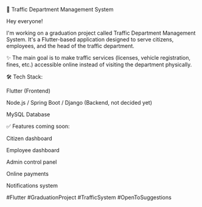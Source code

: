 🚦 Traffic Department Management System

Hey everyone!

I'm working on a graduation project called Traffic Department Management System. It's a Flutter-based application designed to serve citizens, employees, and the head of the traffic department.

✨ The main goal is to make traffic services (licenses, vehicle registration, fines, etc.) accessible online instead of visiting the department physically.

🛠️ Tech Stack:

Flutter (Frontend)

Node.js / Spring Boot / Django (Backend, not decided yet)

MySQL Database

✅ Features coming soon:

Citizen dashboard

Employee dashboard

Admin control panel

Online payments

Notifications system


#Flutter #GraduationProject #TrafficSystem #OpenToSuggestions